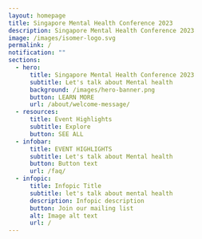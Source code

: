 ```yaml
---
layout: homepage
title: Singapore Mental Health Conference 2023
description: Singapore Mental Health Conference 2023
image: /images/isomer-logo.svg
permalink: /
notification: ""
sections:
  - hero:
      title: Singapore Mental Health Conference 2023
      subtitle: Let's talk about Mental health
      background: /images/hero-banner.png
      button: LEARN MORE
      url: /about/welcome-message/
  - resources:
      title: Event Highlights
      subtitle: Explore
      button: SEE ALL
  - infobar:
      title: EVENT HIGHLIGHTS
      subtitle: Let's talk about Mental health
      button: Button text
      url: /faq/
  - infopic:
      title: Infopic Title
      subtitle: let's talk about mental health
      description: Infopic description
      button: Join our mailing list
      alt: Image alt text
      url: /
---
```

